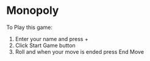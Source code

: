 # Monopoly

To Play this game:

1. Enter your name and press +
2. Click Start Game button
3. Roll and when your move is ended press End Move
